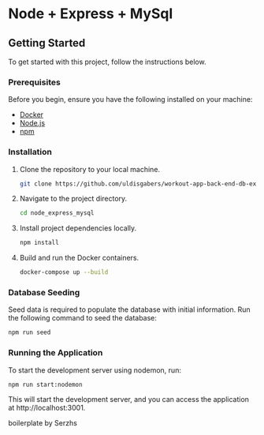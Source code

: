 # Node + Express + MySql

## Getting Started

To get started with this project, follow the instructions below.

### Prerequisites

Before you begin, ensure you have the following installed on your machine:

- [Docker](https://www.docker.com/)
- [Node.js](https://nodejs.org/)
- [npm](https://www.npmjs.com/get-npm)

### Installation

1. Clone the repository to your local machine.

    ```bash
    git clone https://github.com/uldisgabers/workout-app-back-end-db-express-js.git
    ```

2. Navigate to the project directory.

    ```bash
    cd node_express_mysql
    ```

3. Install project dependencies locally.

    ```bash
    npm install
    ```

4. Build and run the Docker containers.

    ```bash
    docker-compose up --build
    ```

### Database Seeding

Seed data is required to populate the database with initial information. Run the following command to seed the database:

```bash
npm run seed
```

### Running the Application

To start the development server using nodemon, run:

```bash
npm run start:nodemon
```

This will start the development server, and you can access the application at http://localhost:3001.

boilerplate by Serzhs
